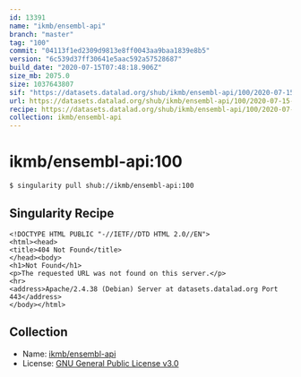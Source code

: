 ```yaml
---
id: 13391
name: "ikmb/ensembl-api"
branch: "master"
tag: "100"
commit: "04113f1ed2309d9813e8ff0043aa9baa1839e8b5"
version: "6c539d37ff30641e5aac592a57528687"
build_date: "2020-07-15T07:48:18.906Z"
size_mb: 2075.0
size: 1037643807
sif: "https://datasets.datalad.org/shub/ikmb/ensembl-api/100/2020-07-15-04113f1e-6c539d37/6c539d37ff30641e5aac592a57528687.sif"
url: https://datasets.datalad.org/shub/ikmb/ensembl-api/100/2020-07-15-04113f1e-6c539d37/
recipe: https://datasets.datalad.org/shub/ikmb/ensembl-api/100/2020-07-15-04113f1e-6c539d37/Singularity
collection: ikmb/ensembl-api
---
```


# ikmb/ensembl-api:100

```bash
$ singularity pull shub://ikmb/ensembl-api:100
```

## Singularity Recipe

```singularity
<!DOCTYPE HTML PUBLIC "-//IETF//DTD HTML 2.0//EN">
<html><head>
<title>404 Not Found</title>
</head><body>
<h1>Not Found</h1>
<p>The requested URL was not found on this server.</p>
<hr>
<address>Apache/2.4.38 (Debian) Server at datasets.datalad.org Port 443</address>
</body></html>
```

## Collection

 - Name: [ikmb/ensembl-api](https://github.com/ikmb/ensembl-api)
 - License: [GNU General Public License v3.0](https://api.github.com/licenses/gpl-3.0)


